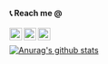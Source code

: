 
<b>📞 Reach me @</b><br><br>
<a href="https://www.linkedin.com/in/gustavo-juantorena-1674b2a4/">
  <img align="left" alt="GEJ1's Linkdein" width="22px" src="https://cdn.jsdelivr.net/npm/simple-icons@v3/icons/linkedin.svg" />
</a>
<a href="https://twitter.com/GJuantorena">
  <img align="left" alt="GEJ1's Twitter" width="22px" src="https://cdn.jsdelivr.net/npm/simple-icons@v3/icons/twitter.svg" />
</a> 
<a href="https://medium.com/@gjuantorena">
  <img align="left" alt="GEJ1's medium" width="22px" src="https://cdn.jsdelivr.net/npm/simple-icons@3.12.1/icons/medium.svg" />
</a> <br>

[![Anurag's github stats](https://github-readme-stats.vercel.app/api?username=GEJ1&hide=stars)](https://github.com/anuraghazra/github-readme-stats)

<!--
**GEJ1/GEJ1** is a ✨ _special_ ✨ repository because its `README.md` (this file) appears on your GitHub profile.

Here are some ideas to get you started:

- 🔭 I’m currently working on ...
- 🌱 I’m currently learning ...
- 👯 I’m looking to collaborate on ...
- 🤔 I’m looking for help with ...
- 💬 Ask me about ...
- 📫 How to reach me: ...
- 😄 Pronouns: ...
- ⚡ Fun fact: ...
-->
